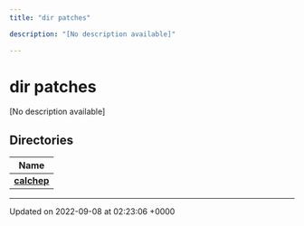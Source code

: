 ```yaml
---
title: "dir patches"

description: "[No description available]"

---
```


# dir patches

[No description available]

## Directories

| Name           |
| -------------- |
| **[calchep](/documentation/code/files/dir_b7305fca945916d2d342fc0d562dce91/#dir-calchep)**  |






-------------------------------

Updated on 2022-09-08 at 02:23:06 +0000
